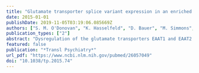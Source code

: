 ```yaml
---
title: "Glutamate transporter splice variant expression in an enriched pyramidal cell population in schizophrenia"
date: 2015-01-01
publishDate: 2019-11-05T03:19:06.085669Z
authors: ["S. M. O'Donovan", "K. Hasselfeld", "D. Bauer", "M. Simmons", "P. Roussos", "V. Haroutunian", "J. H. Meador-Woodruff", "R. E. McCullumsmith"]
publication_types: ["2"]
abstract: "Dysregulation of the glutamate transporters EAAT1 and EAAT2 and their isoforms have been implicated in schizophrenia. EAAT1 and EAAT2 expression has been studied in different brain regions but the prevalence of astrocytic glutamate transporter expression masks the more subtle changes in excitatory amino acid transporters (EAATs) isoforms in neurons in the cortex. Using laser capture microdissection, pyramidal neurons were cut from the anterior cingulate cortex of postmortem schizophrenia (n = 20) and control (n = 20) subjects. The messenger RNA (mRNA) levels of EAAT1, EAAT2 and the splice variants EAAT1 exon9skipping, EAAT2 exon9skipping and EAAT2b were analyzed by real time PCR (RT-PCR) in an enriched population of neurons. Region-level expression of these transcripts was measured in postmortem schizophrenia (n = 25) and controls (n = 25). The relationship between selected EAAT polymorphisms and EAAT splice variant expression was also explored. Anterior cingulate cortex pyramidal cell expression of EAAT2b mRNA was increased (P < 0.001; 67%) in schizophrenia subjects compared with controls. There was no significant change in other EAAT variants. EAAT2 exon9skipping mRNA was increased (P < 0.05; 38%) at region level in the anterior cingulate cortex with no significant change in other EAAT variants at region level. EAAT2 single-nucleotide polymorphisms were significantly associated with changes in EAAT2 isoform expression. Haloperidol decanoate-treated animals, acting as controls for possible antipsychotic effects, did not have significantly altered neuronal EAAT2b mRNA levels. The novel finding that EAAT2b levels are increased in populations of anterior cingulate cortex pyramidal cells further demonstrates a role for neuronal glutamate transporter splice variant expression in schizophrenia."
featured: false
publication: "*Transl Psychiatry*"
url_pdf: "https://www.ncbi.nlm.nih.gov/pubmed/26057049"
doi: "10.1038/tp.2015.74"
---
```


